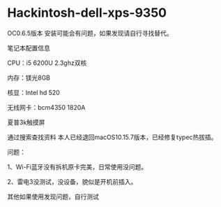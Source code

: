 # Hackintosh-dell-xps-9350
OC0.6.5版本 安装可能会有问题，如果发现请自行寻找替代。

笔记本配置信息

CPU：i5 6200U 2.3ghz双核

内存：镁光8GB

核显：Intel hd 520

无线网卡：bcm4350 1820A

夏普3k触摸屏

通过搜索查找资料 本人已经退回macOS10.15.7版本，已经修复typec热拔插。

问题：

1、Wi-Fi蓝牙没有拆机原卡完美，日常使用没问题。

2、雷电3没测试，没设备，貌似是开机前插入。

其他如果使用发现问题，自行测试
